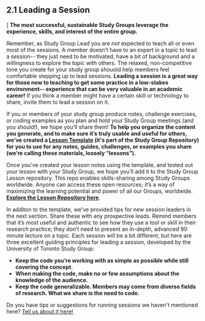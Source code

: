 ## 2.1 Leading a Session  ##
] **The most successful, sustainable Study Groups leverage the experience, skills, and interest of the entire group.** 

Remember, as Study Group Lead you are *not* expected to teach all or even most of the sessions. A member doesn’t have to an expert in a topic to lead a session-- they just need to be motivated, have a bit of background and a willingness to explore the topic with others. The relaxed, non-competitive tone you create for your study group shouold help members feel comfortable stepping up to lead sessions. **Leading a session is a great way for those new to teaching to get some practice in a low-stakes environment-- experience that can be very valuable in an academic career!** If you think a member might have a certain skill or technology to share, invite them to lead a session on it.

If you or members of your study group produce notes, challenge exercises, or coding examples as you plan and hold your Study Group meetings (and you should!), we hope you’ll share them! **To help you organize the content you generate, and to make sure it’s truly usable and useful for others, we’ve created a [Lesson Template](https://github.com/mozillascience/studyGroup/blob/gh-pages/lesson-template.md) (it's part of the Study Group Repository) for you to use for any notes, guides, challenges, or examples you share (we’re calling these materials, loosely  “lessons”).**  

Once you’ve created your lesson notes using the template, and tested out your lesson with your Study Group, we hope you’ll add it to the Study Group Lesson repository.  This repo enables skills-sharing among Study Groups worldwide. Anyone can access these open resources; it’s a way of maximizing the learning potential and power of all our Groups, worldwide. **[Explore the Lesson Repository here](https://github.com/mozillascience/studyGroupLessons)**. 

In additon to the template, we've provided tips for new session leaders in the next section. Share these with any prospective leads. Remind members that it’s most useful and authentic to see how they use a tool or skill in their research practice; they don’t need to present an in-depth, advanced 90 minute lecture on a topic. Each session will be a bit different, but here are three excellent guiding principles for leading a session, developed by the University of Toronto Study Group:

* **Keep the code you’re working with as simple as possible while still covering the concept.**
* **When making the code, make no or few assumptions about the knowledge of the audience.**
* **Keep the code generalizable. Members may come from diverse fields of research. What we share is the need to code.**

Do you have tips or suggestions for running sessions we haven't mentioned here? [Tell us about it here!](https://github.com/mozillascience/study-group-onboarding/issues/10)

